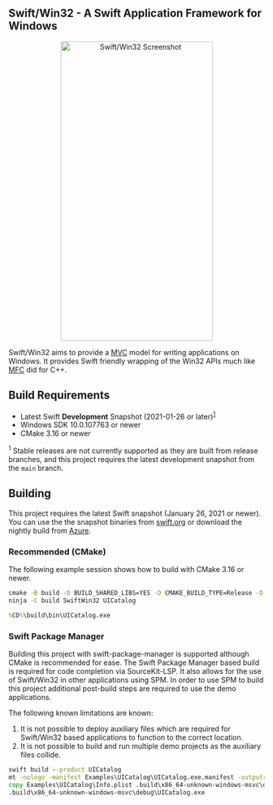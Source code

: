 Swift/Win32 - A Swift Application Framework for Windows
-------------------------------------------------------

<p align="center">
  <img alt="Swift/Win32 Screenshot" src="Documentation/Images/screenshot.png" width="299" height="588"/>
</p>

Swift/Win32 aims to provide a [MVC](https://en.wikipedia.org/wiki/Model%E2%80%93view%E2%80%93controller) model for writing applications on Windows.  It provides Swift friendly wrapping of the Win32 APIs much like [MFC](https://en.wikipedia.org/wiki/Microsoft_Foundation_Class_Library) did for C++.

## Build Requirements

- Latest Swift **Development** Snapshot (2021-01-26 or later)<sup>[1](#snapshot-requirements)</sup>
- Windows SDK 10.0.107763 or newer
- CMake 3.16 or newer

<sup><a name="snapshot-requirements">1</a></sup> Stable releases are not currently supported as they are built from release branches, and this project requires the latest development snapshot from the `main` branch.<br/>

## Building

This project requires the latest Swift snapshot (January 26, 2021 or newer). You can use the the snapshot binaries from [swift.org](https://swift.org/download/) or download the nightly build from [Azure](https://dev.azure.com/compnerd/swift-build).

### Recommended (CMake)

The following example session shows how to build with CMake 3.16 or newer.

```cmd
cmake -B build -D BUILD_SHARED_LIBS=YES -D CMAKE_BUILD_TYPE=Release -D CMAKE_Swift_FLAGS="-sdk %SDKROOT%" -G Ninja -S .
ninja -C build SwiftWin32 UICatalog

%CD%\build\bin\UICatalog.exe
```

### Swift Package Manager

Building this project with swift-package-manager is supported although CMake is recommended for ease.  The Swift Package Manager based build is required for code completion via SourceKit-LSP.  It also allows for the use of Swift/Win32 in other applications using SPM.  In order to use SPM to build this project additional post-build steps are required to use the demo applications.

The following known limitations are known:

1. It is not possible to deploy auxiliary files which are required for Swift/Win32 based applications to function to the correct location.
2. It is not possible to build and run multiple demo projects as the auxiliary files collide.

```cmd
swift build --product UICatalog
mt -nologo -manifest Examples\UICatalog\UICatalog.exe.manifest -outputresource:.build\x86_64-unknwon-windows-msvc\debug\UICatalog.exe
copy Examples\UICatalog\Info.plist .build\x86_64-unknown-windows-msvc\debug\
.build\x86_64-unknown-windows-msvc\debug\UICatalog.exe
```
